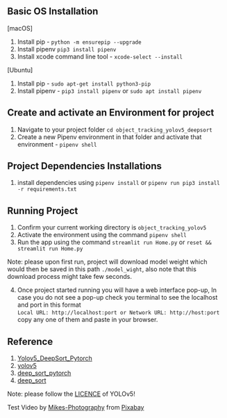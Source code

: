 

## Basic OS Installation
[macOS]
1. Install pip - `python -m ensurepip --upgrade`
2. Install pipenv `pip3 install pipenv`
3. Install xcode command line tool - `xcode-select --install`

[Ubuntu]
1. Install pip - `sudo apt-get install python3-pip`
2. Install pipenv - `pip3 install pipenv` or `sudo apt install pipenv`

## Create and activate an Environment for project
1. Navigate to your project folder `cd object_tracking_yolov5_deepsort`
2. Create a new Pipenv environment in that folder and activate that environment - `pipenv shell`

## Project Dependencies Installations
1. install dependencies using   `pipenv install` or `pipenv run pip3 install -r requirements.txt`

## Running Project
1. Confirm your current working directory is `object_tracking_yolov5`
2. Activate the environment using the command  `pipenv shell`
3. Run the app using the command `streamlit run Home.py` or `reset && streamlit run Home.py`

Note: please upon first run, project will download model weight which would then be saved in this path `./model_wight`, also note that this download process might take few seconds.

4. Once project started running you will have a web interface pop-up, In case you do not see a pop-up check you terminal to see the  localhost and port in this format    
`Local URL: http://localhost:port or Network URL: http://host:port` copy any one of them and paste in your browser.

## Reference
1) [Yolov5_DeepSort_Pytorch](https://github.com/mikel-brostrom/Yolov5_DeepSort_Pytorch)   
2) [yolov5](https://github.com/ultralytics/yolov5)  
3) [deep_sort_pytorch](https://github.com/ZQPei/deep_sort_pytorch)       
4) [deep_sort](https://github.com/nwojke/deep_sort)   

Note: please follow the [LICENCE](https://github.com/ultralytics/yolov5/blob/master/LICENSE) of YOLOv5! 

Test Video by <a href="https://pixabay.com/users/mikes-photography-1860391/?utm_source=link-attribution&amp;utm_medium=referral&amp;utm_campaign=video&amp;utm_content=2165">Mikes-Photography</a> from <a href="https://pixabay.com//?utm_source=link-attribution&amp;utm_medium=referral&amp;utm_campaign=video&amp;utm_content=2165">Pixabay</a>